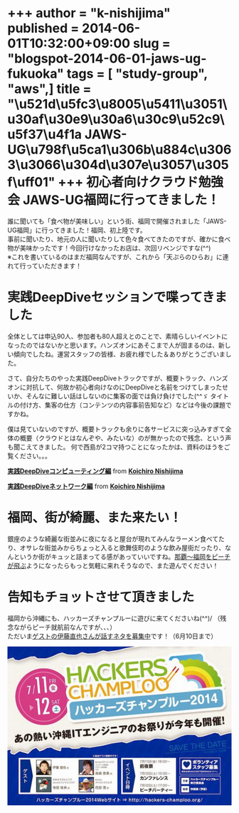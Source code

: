 +++
author = "k-nishijima"
published = 2014-06-01T10:32:00+09:00
slug = "blogspot-2014-06-01-jaws-ug-fukuoka"
tags = [ "study-group", "aws",]
title = "\u521d\u5fc3\u8005\u5411\u3051\u30af\u30e9\u30a6\u30c9\u52c9\u5f37\u4f1a JAWS-UG\u798f\u5ca1\u306b\u884c\u3063\u3066\u304d\u307e\u3057\u305f\uff01"
+++
初心者向けクラウド勉強会 JAWS-UG福岡に行ってきました！
======================================================

誰に聞いても「食べ物が美味しい」という街、福岡で開催されました「JAWS-UG福岡」に行ってきました！福岡、初上陸です。  
事前に聞いたり、地元の人に聞いたりして色々食べてきたのですが、確かに食べ物が美味かったです！今回行けなかったお店は、次回リベンジですな(^^)  
※これを書いているのはまだ福岡なんですが、これから「天ぷらのひらお」に連れて行っていただきます！  

<span id="more"></span>実践DeepDiveセッションで喋ってきました
=============================================================

全体としては申込90人、参加者も80人超えとのことで、素晴らしいイベントになったのではないかと思います。ハンズオンにあそこまで人が固まるのは、新しい傾向でしたね。運営スタッフの皆様、お疲れ様でした＆ありがとうございました。  
  
さて、自分たちのやった実践DeepDiveトラックですが、概要トラック、ハンズオンに対抗して、何故か初心者向けなのにDeepDiveと名前をつけてしまったせいか、そんなに難しい話はしないのに集客の面では負け負けでした(^^ゞ
タイトルの付け方、集客の仕方（コンテンツの内容事前告知など）などは今後の課題ですかね。  
  
僕は見ていないのですが、概要トラックも余りに各サービスに突っ込みすぎて全体の概要（クラウドとはなんぞや、みたいな）のが無かったので残念、という声も聞こえてきました。
何で西島が2コマ持つことになったかは、資料のほうをご覧ください。。。  

  

**[実践DeepDiveコンピューティング編](https://www.slideshare.net/KoichiroNishijima/deepdive "実践DeepDiveコンピューティング編")**
from **[Koichiro
Nishijima](http://www.slideshare.net/KoichiroNishijima)**

  

**[実践DeepDiveネットワーク編](https://www.slideshare.net/KoichiroNishijima/20140531-deep-divenet "実践DeepDiveネットワーク編")**
from **[Koichiro
Nishijima](http://www.slideshare.net/KoichiroNishijima)**

福岡、街が綺麗、また来たい！
============================

銀座のような綺麗な街並みに夜になると屋台が現れてみんなラーメン食べてたり、オサレな街並みからちょっと入ると歌舞伎町のような飲み屋街だったり、なんというか街がキュッと詰まってる感があっていいですね。[那覇〜福岡をピーチが飛ぶ](http://www.flypeach.com/jp/ja-jp/oka_fuk_launch.aspx)ようになったらもっと気軽に来れそうなので、また遊んでください！  

告知もチョットさせて頂きました
==============================

福岡から沖縄にも、ハッカーズチャンプルーに遊びに来てくださいね(^^)/
（残念ながらピーチ就航前なんですが、、、）  
ただいま[ゲストの伊藤直也さんが話すネタを募集中](http://goo.gl/LHPb9c)です！（6月10日まで）  

[![](/images/blogspot/thumbnails/blogspot-2014-06-01-jaws-ug-fukuoka-A4_4c_OSC2014_01A_615.jpg)](/images/blogspot/blogspot-2014-06-01-jaws-ug-fukuoka-A4_4c_OSC2014_01A_615.jpg)
